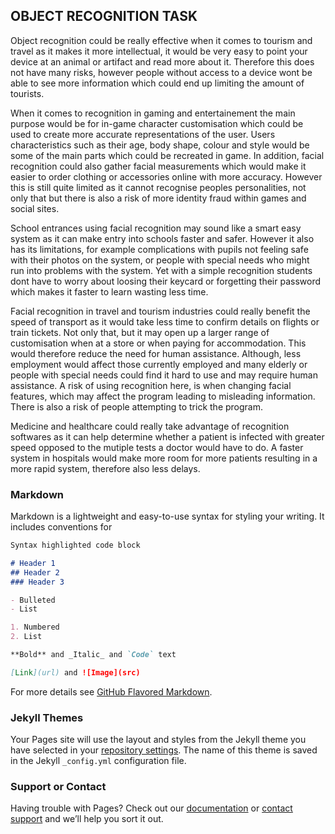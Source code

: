 ## OBJECT RECOGNITION TASK

Object recognition could be really effective when it comes to tourism and travel as it makes it more intellectual, it would be very easy to point your device at an animal or artifact and read more about it. Therefore this does not have many risks, however people without access to a device wont be able to see more information which could end up limiting the amount of tourists. 

When it comes to recognition in gaming and entertainement the main purpose would be for in-game character customisation which could be used to create more accurate representations of the user. Users characteristics such as their age, body shape, colour and style would be some of the main parts which could be recreated in game. In addition, facial recognition could also gather facial measurements which would make it easier to order clothing or accessories online with more accuracy. However this is still quite limited as it cannot recognise peoples personalities, not only that but there is also a risk of more identity fraud within games and social sites.

School entrances using facial recognition may sound like a smart easy system as it can make entry into schools faster and safer. However it also has its limitations, for example complications with pupils not feeling safe with their photos on the system, or people with special needs who might run into problems with the system. Yet with a simple recognition students dont have to worry about loosing their keycard or forgetting their password which makes it faster to learn wasting less time.

Facial recognition in travel and tourism industries could really benefit the speed of transport as it would take less time to confirm details on flights or train tickets. Not only that, but it may open up a larger range of customisation when at a store or when paying for accommodation. This would therefore reduce the need for human assistance. Although, less employment would affect those currently employed and many elderly or people with special needs could find it hard to use and may require human assistance. A risk of using recognition here, is when changing facial features, which may affect the program leading to misleading information. There is also a risk of people attempting to trick the program.

Medicine and healthcare could really take advantage of recognition softwares as it can help determine whether a patient is infected with greater speed opposed to the mutiple tests a doctor would have to do. A faster system in hospitals would make more room for more patients resulting in a more rapid system, therefore also less delays.

### Markdown

Markdown is a lightweight and easy-to-use syntax for styling your writing. It includes conventions for

```markdown
Syntax highlighted code block

# Header 1
## Header 2
### Header 3

- Bulleted
- List

1. Numbered
2. List

**Bold** and _Italic_ and `Code` text

[Link](url) and ![Image](src)
```

For more details see [GitHub Flavored Markdown](https://guides.github.com/features/mastering-markdown/).

### Jekyll Themes

Your Pages site will use the layout and styles from the Jekyll theme you have selected in your [repository settings](https://github.com/M1l4ns/hello-world/settings). The name of this theme is saved in the Jekyll `_config.yml` configuration file.

### Support or Contact

Having trouble with Pages? Check out our [documentation](https://docs.github.com/categories/github-pages-basics/) or [contact support](https://github.com/contact) and we’ll help you sort it out.
